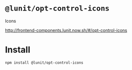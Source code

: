 # `@lunit/opt-control-icons`

Icons

<http://frontend-components.lunit.now.sh/#/opt-control-icons>

# Install

```sh
npm install @lunit/opt-control-icons
```
